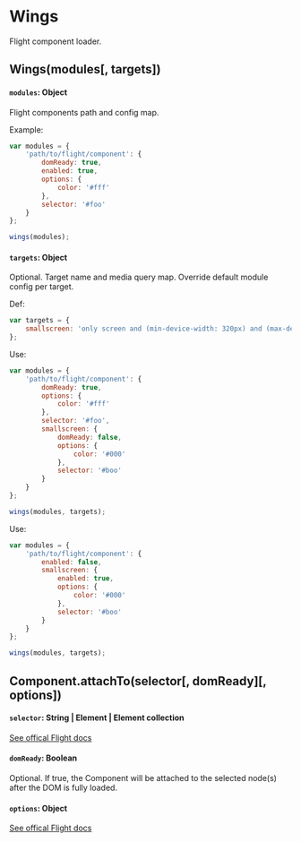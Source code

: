 # Wings

Flight component loader.

## Wings(modules[, targets])

#### `modules`: Object

Flight components path and config map.

Example:

```js
var modules = {
	'path/to/flight/component': {
		domReady: true,
		enabled: true,
		options: {
			color: '#fff'
		},
		selector: '#foo'
	}
};

wings(modules);
```

#### `targets`: Object

Optional. Target name and media query map. Override default module config per target.

Def:

```js
var targets = {
	smallscreen: 'only screen and (min-device-width: 320px) and (max-device-width: 767px)'
};
```

Use:

```js
var modules = {
	'path/to/flight/component': {
		domReady: true,
		options: {
			color: '#fff'
		},
		selector: '#foo',
		smallscreen: {
			domReady: false,
			options: {
				color: '#000'
			},
			selector: '#boo'
		}
	}
};

wings(modules, targets);
```

Use:

```js
var modules = {
	'path/to/flight/component': {
		enabled: false,
		smallscreen: {
			enabled: true,
			options: {
				color: '#000'
			},
			selector: '#boo'
		}
	}
};

wings(modules, targets);
```

####

## Component.attachTo(selector[, domReady][, options])

#### `selector`: String | Element | Element collection

[See offical Flight docs](https://github.com/flightjs/flight/blob/master/doc/component_api.md#selector-string--element--element-collection)

#### `domReady`: Boolean

Optional. If true, the Component will be attached to the selected node(s) after the DOM is fully loaded.

#### `options`: Object

[See offical Flight docs](https://github.com/flightjs/flight/blob/master/doc/component_api.md#options-object)